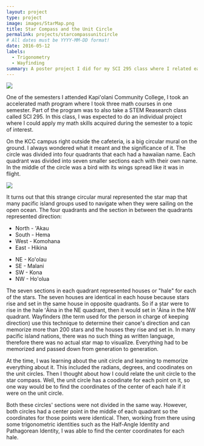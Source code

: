 ```yaml
---
layout: project
type: project
image: images/StarMap.png
title: Star Compass and the Unit Circle
permalink: projects/starcompassunitcircle
# All dates must be YYYY-MM-DD format!
date: 2016-05-12
labels:
  - Trigonometry
  - Wayfinding
summary: A poster project I did for my SCI 295 class where I related each hale of the Hawaiian Star Compass to the unit circle.
---
```


<img class="ui image" src="{{ site.baseurl }}/images/StarCompassProject.png">

One of the semesters I attended Kapi'olani Community College, I took an accelerated math program where I took three math courses in one semester. Part of the program was to also take a STEM Reasearch class called SCI 295. In this class, I was expected to do an individual project where I could apply my math skills acquired during the semester to a topic of interest.

On the KCC campus right outside the cafeteria, is a big circular mural on the ground. I always wondered what it meant and the significance of it. The circle was divided into four quadrants that each had a hawaiian name. Each quadrant was divided into seven smaller sections each with their own name. In the middle of the circle was a bird with its wings spread like it was in flight.

<img class="ui medium right floated rounded image" src="{{ site.baseurl }}/images/KCCStarCompass.png">

It turns out that this strange circular mural represented the star map that many pacific island groups used to navigate when they were sailing on the open ocean. The four quadrants and the section in between the quadrants represented direction:

<ul>
  <li>North - 'Akau</li>
  <li>South - Hema</li>
  <li>West  - Komohana</li>
  <li>East  - Hikina</li>
</ul>


<ul>
  <li>NE    - Ko'olau</li>
  <li>SE    - Malani</li>
  <li>SW    - Kona</li>
  <li>NW    - Ho'olua</li>
</ul>

The seven sections in each quadrant represented houses or "hale" for each of the stars. The seven houses are identical in each house because stars rise and set in the same house in opposite quadrants. So if a star were to rise in the hale ʻĀina in the NE quadrant, then it would set in ʻĀina in the NW quadrant. Wayfinders (the term used for the person in charge of keeping direction) use this technique to determine their canoe's direction and can memorize more than 200 stars and the houses they rise and set in. In many pacific island nations, there was no such thing as written language, therefore there was no actual star map to visualize. Everything had to be memorized and passed down from generation to generation.

At the time, I was learning about the unit circle and learning to memorize everything about it. This included the radians, degrees, and coodinates on the unit circles. Then I thought about how I could relate the unit circle to the star compass. Well, the unit circle has a coodinate for each point on it, so one way would be to find the coordinates of the center of each hale if it were on the unit circle.

Both these circles' sections were not divided in the same way. However, both circles had a center point in the middle of each quadrant so the coordinates for those points were identical. Then, working from there using some trigonometric identities such as the Half-Angle Identity and Pathagorean Identity, I was able to find the center coordinates for each hale.
